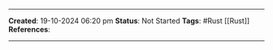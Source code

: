 _____
**Created**: 19-10-2024 06:20 pm
**Status**: Not Started
**Tags**: #Rust [[Rust]]
**References**: 
______